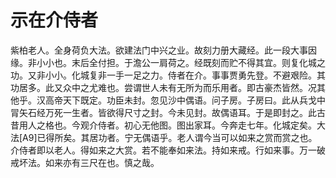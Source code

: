 # 示在介侍者

紫柏老人。全身荷负大法。欲建法门中兴之业。故刻力册大藏经。此一段大事因缘。非小小也。末后全付担。于澹公一肩荷之。经既刻而贮不得其宜。则复化城之功。又非小小。化城复非一手一足之力。侍者在介。事事贾勇先登。不避艰险。其功居多。此又众中之尤难也。尝谓世人未有无所为而乐用者。即古豪杰皆然。况其他乎。汉高帝天下既定。功臣未封。忽见沙中偶语。问子房。子房曰。此从兵戈中冐矢石经万死一生者。皆欲得尺寸之封。今未见封。故偶语耳。于是即封之。此古昔用人之格也。今观介侍者。初心无他图。图出家耳。今奔走七年。化城定矣。大法[A9]已得所矣。其居功者。宁无偶语乎。老人谓今当可以如来之赏而赏之也。介侍者即以老人。得如来之大赏。若不能奉如来法。持如来戒。行如来事。万一破戒坏法。如来亦有三尺在也。慎之哉。